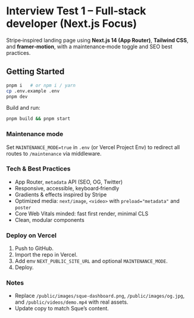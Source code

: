 # Interview Test 1 – Full‑stack developer (Next.js Focus)

Stripe‑inspired landing page using **Next.js 14 (App Router)**, **Tailwind CSS**, and **framer‑motion**, with a maintenance‑mode toggle and SEO best practices.

## Getting Started

```bash
pnpm i   # or npm i / yarn
cp .env.example .env
pnpm dev
```

Build and run:

```bash
pnpm build && pnpm start
```

### Maintenance mode

Set `MAINTENANCE_MODE=true` in `.env` (or Vercel Project Env) to redirect all routes to `/maintenance` via middleware.

### Tech & Best Practices

- App Router, `metadata` API (SEO, OG, Twitter)
- Responsive, accessible, keyboard‑friendly
- Gradients & effects inspired by Stripe
- Optimized media: `next/image`, `<video>` with `preload="metadata"` and `poster`
- Core Web Vitals minded: fast first render, minimal CLS
- Clean, modular components

### Deploy on Vercel

1. Push to GitHub.
2. Import the repo in Vercel.
3. Add env `NEXT_PUBLIC_SITE_URL` and optional `MAINTENANCE_MODE`.
4. Deploy.

### Notes

- Replace `/public/images/sque-dashboard.png`, `/public/images/og.jpg`, and `/public/videos/demo.mp4` with real assets.
- Update copy to match Sque’s content.
